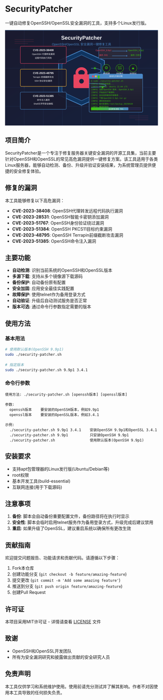 # SecurityPatcher

一键自动修复OpenSSH/OpenSSL安全漏洞的工具，支持多个Linux发行版。

![SecurityPatcher Banner](./doc/security-patcher-illustration-reposition.svg)

## 项目简介

SecurityPatcher是一个专注于修复服务器关键安全漏洞的开源工具集，当前主要针对OpenSSH和OpenSSL的常见高危漏洞提供一键修复方案。该工具适用于各类Linux服务器，能够自动检测、备份、升级并验证安装结果，为系统管理员提供便捷的安全修复体验。

## 修复的漏洞

本工具能够修复以下高危漏洞：

- **CVE-2023-38408**: OpenSSH代理转发远程代码执行漏洞
- **CVE-2023-28531**: OpenSSH智能卡密钥添加漏洞
- **CVE-2023-51767**: OpenSSH身份验证绕过漏洞
- **CVE-2023-51384**: OpenSSH PKCS11目标约束漏洞
- **CVE-2023-48795**: OpenSSH Terrapin前缀截断攻击漏洞
- **CVE-2023-51385**: OpenSSH命令注入漏洞

## 主要功能

- **自动检测**: 识别当前系统的OpenSSH和OpenSSL版本
- **多源下载**: 支持从多个镜像源下载源码
- **备份保护**: 自动备份原有配置
- **安全加固**: 应用安全最佳实践配置
- **故障保护**: 使用telnet作为备用登录方式
- **自动验证**: 升级后自动测试服务是否正常
- **版本可选**: 通过命令行参数指定需要的版本

## 使用方法

### 基本用法

```bash
# 使用默认版本(OpenSSH 9.9p1)
sudo ./security-patcher.sh

# 指定版本
sudo ./security-patcher.sh 9.9p1 3.4.1
```

### 命令行参数

```
使用方法: ./security-patcher.sh [openssh版本] [openssl版本]

参数:
  openssh版本    要安装的OpenSSH版本，例如9.9p1
  openssl版本    要安装的OpenSSL版本，例如3.4.1

示例:
  ./security-patcher.sh 9.9p1 3.4.1    安装OpenSSH 9.9p1和OpenSSL 3.4.1
  ./security-patcher.sh 9.9p1          只安装OpenSSH 9.9p1
  ./security-patcher.sh                使用默认版本(OpenSSH 9.9p1)
```

## 安装要求

- 支持apt包管理器的Linux发行版(Ubuntu/Debian等)
- root权限
- 基本开发工具(build-essential)
- 互联网连接(用于下载源码)

## 注意事项

1. **备份**: 脚本会自动备份重要配置文件，备份路径将在执行时显示
2. **安全性**: 脚本会临时启用telnet服务作为备用登录方式，升级完成后建议禁用
3. **重启**: 如果升级了OpenSSL，建议重启系统以确保所有更改生效

## 贡献指南

欢迎提交问题报告、功能请求和贡献代码。请遵循以下步骤：

1. Fork本仓库
2. 创建功能分支 (`git checkout -b feature/amazing-feature`)
3. 提交更改 (`git commit -m 'Add some amazing feature'`)
4. 推送到分支 (`git push origin feature/amazing-feature`)
5. 创建Pull Request

## 许可证

本项目采用MIT许可证 - 详情请查看 [LICENSE](LICENSE) 文件

## 致谢

- OpenSSH和OpenSSL开发团队
- 所有为安全漏洞研究和披露做出贡献的安全研究人员

## 免责声明

本工具仅供学习和系统维护使用。使用前请充分测试并了解其影响。作者不对因使用本工具导致的任何损失负责。
